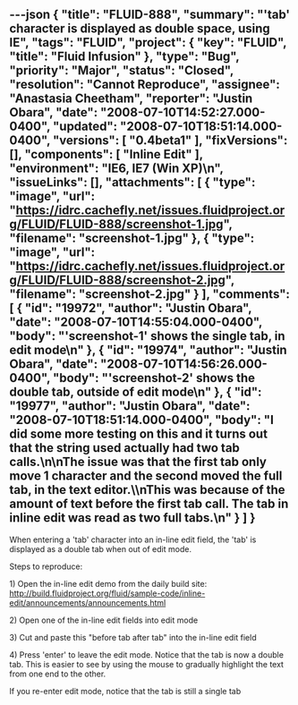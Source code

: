 ---json
{
  "title": "FLUID-888",
  "summary": "'tab' character is displayed as double space, using IE",
  "tags": "FLUID",
  "project": {
    "key": "FLUID",
    "title": "Fluid Infusion"
  },
  "type": "Bug",
  "priority": "Major",
  "status": "Closed",
  "resolution": "Cannot Reproduce",
  "assignee": "Anastasia Cheetham",
  "reporter": "Justin Obara",
  "date": "2008-07-10T14:52:27.000-0400",
  "updated": "2008-07-10T18:51:14.000-0400",
  "versions": [
    "0.4beta1"
  ],
  "fixVersions": [],
  "components": [
    "Inline Edit"
  ],
  "environment": "IE6, IE7 (Win XP)\n",
  "issueLinks": [],
  "attachments": [
    {
      "type": "image",
      "url": "https://idrc.cachefly.net/issues.fluidproject.org/FLUID/FLUID-888/screenshot-1.jpg",
      "filename": "screenshot-1.jpg"
    },
    {
      "type": "image",
      "url": "https://idrc.cachefly.net/issues.fluidproject.org/FLUID/FLUID-888/screenshot-2.jpg",
      "filename": "screenshot-2.jpg"
    }
  ],
  "comments": [
    {
      "id": "19972",
      "author": "Justin Obara",
      "date": "2008-07-10T14:55:04.000-0400",
      "body": "'screenshot-1' shows the single tab, in edit mode\n"
    },
    {
      "id": "19974",
      "author": "Justin Obara",
      "date": "2008-07-10T14:56:26.000-0400",
      "body": "'screenshot-2' shows the double tab, outside of edit mode\n"
    },
    {
      "id": "19977",
      "author": "Justin Obara",
      "date": "2008-07-10T18:51:14.000-0400",
      "body": "I did some more testing on this and it turns out that the string used actually had two tab calls.\n\nThe issue was that the first tab only move 1 character and the second moved the full tab, in the text editor.\\\nThis was because of the amount of text before the first tab call. The tab in inline edit was read as two full tabs.\n"
    }
  ]
}
---
When entering a 'tab' character into an in-line edit field, the 'tab' is displayed as a double tab when out of edit mode.

Steps to reproduce:

1\) Open the in-line edit demo from the daily build site:\
<http://build.fluidproject.org/fluid/sample-code/inline-edit/announcements/announcements.html>

2\) Open one of the in-line edit fields into edit mode

3\) Cut and paste this "before tab		after tab" into the in-line edit field

4\) Press 'enter' to leave the edit mode. Notice that the tab is now a double tab. This is easier to see by using the mouse to gradually highlight the text from one end to the other.

If you re-enter edit mode, notice that the tab is still a single tab

        